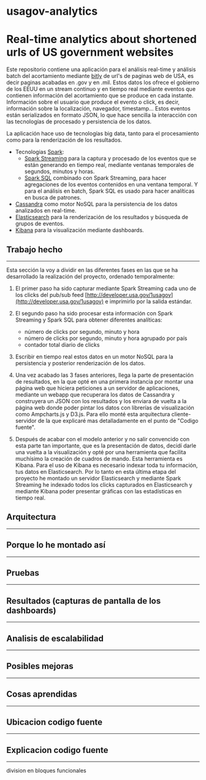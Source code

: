 # usagov-analytics
Real-time analytics about shortened urls of US government websites
==================================================================

Este repositorio contiene una aplicación para el análisis real-time y análisis batch del acortamiento mediante [bitly](https://bitly.com/) de url's de paginas web de USA, es decir paginas acabadas en .gov y en .mil. Estos datos los ofrece el gobierno de los EEUU en un stream continuo y en tiempo real mediante eventos que contienen información del acortamiento que se produce en cada instante. Información sobre el usuario que produce el evento o click, es decir, información sobre la localización, navegador, timestamp... Estos eventos están serializados en formato JSON, lo que hace sencilla la interacción con las tecnologías de procesado y persistencia de los datos.

La aplicación hace uso de tecnologías big data, tanto para el procesamiento como para la renderización de los resultados.

* Tecnologias [Spark](https://spark.apache.org/):
	* [Spark Streaming](http://spark.apache.org/streaming/) para la captura y procesado de los eventos que se están generando en tiempo real, mediante ventanas temporales de segundos, minutos y horas.
	* [Spark SQL](https://spark.apache.org/sql/) combinado con Spark Streaming, para hacer agregaciones de los eventos contenidos en una ventana temporal. Y para el análisis en batch, Spark SQL es usado para hacer analíticas en busca de patrones.
* [Cassandra](http://cassandra.apache.org/) como motor NoSQL para la persistencia de los datos analizados en real-time.
* [Elasticsearch](https://www.elastic.co/products/elasticsearch) para la renderización de los resultados y búsqueda de grupos de eventos.
* [Kibana](https://www.elastic.co/products/kibana) para la visualización mediante dashboards.


## Trabajo hecho
----------------
Esta sección la voy a dividir en las diferentes fases en las que se ha desarrollado la realización del proyecto, ordenado temporalmente:

1. El primer paso ha sido capturar mediante Spark Streaming cada uno de los clicks del pub/sub feed [http://developer.usa.gov/1usagov](http://developer.usa.gov/1usagov) e imprimirlo por la salida estándar.

2. El segundo paso ha sido procesar esta información con Spark Streaming y Spark SQL para obtener diferentes analíticas:
	* número de clicks por segundo, minuto y hora
	* número de clicks por segundo, minuto y hora agrupado por país
	* contador total diario de clicks

3. Escribir en tiempo real estos datos en un motor NoSQL para la persistencia y posterior renderización de los datos.

4. Una vez acabado las 3 fases anteriores, llega la parte de presentación de resultados, en la que opté en una primera instancia por montar una página web que hiciera peticiones a un servidor de aplicaciones, mediante un webapp que recuperara los datos de Cassandra y construyera un JSON con los resultados y los enviara de vuelta a la página web donde poder pintar los datos con librerías de visualización como Ampcharts.js y D3.js. Para ello monté esta arquitectura cliente-servidor de la que explicaré mas detalladamente en el punto de "Codigo fuente".

5. Después de acabar con el modelo anterior y no salir convencido con esta parte tan importante, que es la presentación de datos, decidí darle una vuelta a la visualización y opté por una herramienta que facilita muchísimo la creación de cuadros de mando. Esta herramienta es Kibana. Para el uso de Kibana es necesario indexar toda tu información, tus datos en Elasticsearch. Por lo tanto en esta última etapa del proyecto he montado un servidor Elasticsearch y mediante Spark Streaming he indexado todos los clicks capturados en Elasticsearch y mediante Kibana poder presentar gráficas con las estadísticas en tiempo real.


## Arquitectura
---------------


## Porque lo he montado así
---------------------------


## Pruebas
----------


## Resultados (capturas de pantalla de los dashboards)
------------------------------------------------------


## Analisis de escalabilidad
----------------------------


## Posibles mejoras
-------------------


## Cosas aprendidas
-------------------


## Ubicacion codigo fuente
--------------------------


## Explicacion codigo fuente
----------------------------
division en bloques funcionales


